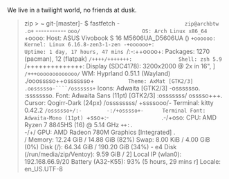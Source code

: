 We live in a twilight world, no friends at dusk.

> zip >  ~ git-[master]- $ fastfetch
                  -`                     zip@archbtw
                 .o+`                    -----------
                `ooo/                    OS: Arch Linux x86_64
               `+oooo:                   Host: ASUS Vivobook S 16 M5606UA_D5606UA ()
              `+oooooo:                  Kernel: Linux 6.16.8-zen3-1-zen
              -+oooooo+:                 Uptime: 1 day, 17 hours, 47 mins
            `/:-:++oooo+:                Packages: 1270 (pacman), 12 (flatpak)
           `/++++/+++++++:               Shell: zsh 5.9
          `/++++++++++++++:              Display (SDC4178): 3200x2000 @ 2x in 16", ]
         `/+++ooooooooooooo/`            WM: Hyprland 0.51.1 (Wayland)
        ./ooosssso++osssssso+`           Theme: AxMat [GTK2/3]
       .oossssso-````/ossssss+`          Icons: Adwaita [GTK2/3]
      -osssssso.      :ssssssso.         Font: Adwaita Sans (11pt) [GTK2/3]
     :osssssss/        osssso+++.        Cursor: Qogirr-Dark (24px)
    /ossssssss/        +ssssooo/-        Terminal: kitty 0.42.2
  `/ossssso+/:-        -:/+osssso+-      Terminal Font: Adwaita-Mono (11pt)
 `+sso+:-`                 `.-/+oso:     CPU: AMD Ryzen 7 8845HS (16) @ 5.14 GHz
`++:.                           `-/+/    GPU: AMD Radeon 780M Graphics [Integrated]
.`                                 `/    Memory: 12.24 GiB / 14.88 GiB (82%)
                                         Swap: 8.00 KiB / 4.00 GiB (0%)
                                         Disk (/): 64.34 GiB / 190.20 GiB (34%) - e4
                                         Disk (/run/media/zip/Ventoy): 9.59 GiB / 2]
                                         Local IP (wlan0): 192.168.66.9/20
                                         Battery (A32-K55): 93% (5 hours, 29 mins r]
                                         Locale: en_US.UTF-8
